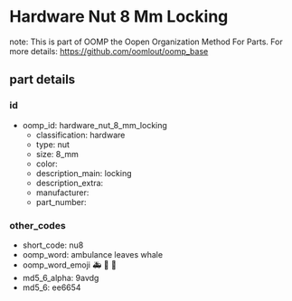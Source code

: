 # Hardware Nut 8 Mm Locking  

note: This is part of OOMP the Oopen Organization Method For Parts. For more details: https://github.com/oomlout/oomp_base

##  part details





### id
* oomp_id: hardware_nut_8_mm_locking
  * classification: hardware
  * type: nut
  * size: 8_mm
  * color: 
  * description_main: locking
  * description_extra: 
  * manufacturer: 
  * part_number: 

### other_codes
* short_code: nu8
* oomp_word: ambulance leaves whale
* oomp_word_emoji :ambulance: :leaves: :whale:
* md5_6_alpha: 9avdg
* md5_6: ee6654
